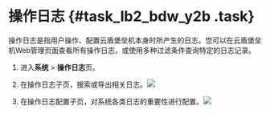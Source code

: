 # 操作日志 {#task_lb2_bdw_y2b .task}

操作日志是指用户操作、配置云盾堡垒机本身时所产生的日志。您可以在云盾堡垒机Web管理页面查看所有操作日志，或使用多种过滤条件查询特定的日志记录。

1.  进入**系统** \> **操作日志**页。 
2.  在操作日志子页，搜索或导出相关日志。![](http://static-aliyun-doc.oss-cn-hangzhou.aliyuncs.com/assets/img/18872/153673935310665_zh-CN.png)

 
3.  在操作日志配置子页，对系统各类日志的重要性进行配置。![](http://static-aliyun-doc.oss-cn-hangzhou.aliyuncs.com/assets/img/18872/153673935310666_zh-CN.png)

 

